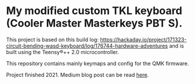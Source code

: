# My modified custom TKL keyboard (Cooler Master Masterkeys PBT S). 

This project is based on this build log: https://hackaday.io/project/171323-circuit-bending-wasd-keyboard/log/176744-hardware-adventures and is built using the Teensy®++ 2.0 microcontroller. 

This repository contains mainly keymaps and config for the QMK firmware. 

Project finished 2021. Medium blog post can be read [here](https://medium.com/@iohn/how-to-turn-almost-any-mechanical-keyboard-programmable-cb742e70368d).
